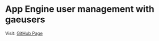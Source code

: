 # App Engine user management with gaeusers

Visit: [GitHub Page](http://dbproductions.github.com/gaeusers/)
